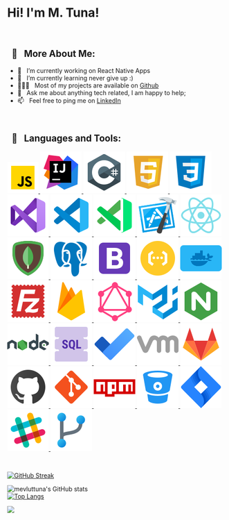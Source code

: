 
# Hi! I'm M. Tuna!

<br />

## &nbsp; 🧐  &nbsp; More About Me:

- 🔭 &nbsp; I’m currently working on React Native Apps
- 🌱 &nbsp; I’m currently learning never give up :)
- 👨🏻‍💻 &nbsp; Most of my projects are available on [Github](https://github.com/mevluttuna?tab=repositories)
- 💬 &nbsp; Ask me about anything tech related, I am happy to help;
- 📫 &nbsp; Feel free to ping me on [LinkedIn](https://www.linkedin.com/in/mevluttuna/)

<br />

## &nbsp; 🔨  &nbsp; Languages and Tools:

<a href="" target="_blank"> <img src="https://raw.githubusercontent.com/mevluttuna/mevluttuna/main/icons/javascript.png" alt="javascript" height="72px"/> </a>
<a href="" target="_blank"> <img src="https://raw.githubusercontent.com/mevluttuna/mevluttuna/main/icons/jetbrains.png" alt="jetbrains" height="96px"/> </a>
<a href="" target="_blank"> <img src="https://raw.githubusercontent.com/mevluttuna/mevluttuna/main/icons/csharp.png" alt="csharp" height="96px"/> </a> 
<a href="" target="_blank"> <img src="https://raw.githubusercontent.com/mevluttuna/mevluttuna/main/icons/html5.png" alt="html5" height="96px"/> </a> 
<a href="" target="_blank"> <img src="https://raw.githubusercontent.com/mevluttuna/mevluttuna/main/icons/css3.png" alt="css3" height="96px"/> </a> 
<a href="" target="_blank"> <img src="https://raw.githubusercontent.com/mevluttuna/mevluttuna/main/icons/vs.png" alt="vs" height="96px"/> </a>
<a href="" target="_blank"> <img src="https://raw.githubusercontent.com/mevluttuna/mevluttuna/main/icons/vscode.png" alt="vscode" height="96px"/> </a>
<a href="" target="_blank"> <img src="https://raw.githubusercontent.com/mevluttuna/mevluttuna/main/icons/vs-code-insides.png" alt="vs-code-insides" height="96px"/> </a>
<a href="" target="_blank"> <img src="https://raw.githubusercontent.com/mevluttuna/mevluttuna/main/icons/xcode.png" alt="xcode" height="96px"/> </a>
<a href="" target="_blank"> <img src="https://raw.githubusercontent.com/mevluttuna/mevluttuna/main/icons/react-native.png" alt="react-native" height="96px"/> </a>
<a href="" target="_blank"> <img src="https://raw.githubusercontent.com/mevluttuna/mevluttuna/main/icons/mongo.png" alt="mongo" height="96px"/> </a>
<a href="" target="_blank"> <img src="https://raw.githubusercontent.com/mevluttuna/mevluttuna/main/icons/postgresql.png" alt="postgresql" height="96px"/> </a>
<a href="" target="_blank"> <img src="https://raw.githubusercontent.com/mevluttuna/mevluttuna/main/icons/bootstrap.png" alt="bootstrap" height="96px"/> </a> 
<a href="" target="_blank"> <img src="https://raw.githubusercontent.com/mevluttuna/mevluttuna/main/icons/cloud-functions.png" alt="cloud-functions" height="96px"/> </a> 
<a href="" target="_blank"> <img src="https://raw.githubusercontent.com/mevluttuna/mevluttuna/main/icons/docket.png" alt="docker" height="96px"/> </a>
<a href="" target="_blank"> <img src="https://raw.githubusercontent.com/mevluttuna/mevluttuna/main/icons/filezilla.png" alt="filezilla" height="96px"/> </a>
<a href="" target="_blank"> <img src="https://raw.githubusercontent.com/mevluttuna/mevluttuna/main/icons/firebase.png" alt="firebase" height="96px"/> </a>
<a href="" target="_blank"> <img src="https://raw.githubusercontent.com/mevluttuna/mevluttuna/main/icons/graphql.png" alt="graphql" height="96px"/> </a>
<a href="" target="_blank"> <img src="https://raw.githubusercontent.com/mevluttuna/mevluttuna/main/icons/material.png" alt="material" height="96px"/> </a>
<a href="" target="_blank"> <img src="https://raw.githubusercontent.com/mevluttuna/mevluttuna/main/icons/ngnix.png" alt="ngnix" height="96px"/> </a>
<a href="" target="_blank"> <img src="https://raw.githubusercontent.com/mevluttuna/mevluttuna/main/icons/node.png" alt="node" height="96px"/> </a>
<a href="" target="_blank"> <img src="https://raw.githubusercontent.com/mevluttuna/mevluttuna/main/icons/sql.png" alt="sql" height="96px"/> </a>
<a href="" target="_blank"> <img src="https://raw.githubusercontent.com/mevluttuna/mevluttuna/main/icons/todo.png" alt="todo" height="96px"/> </a>
<a href="" target="_blank"> <img src="https://raw.githubusercontent.com/mevluttuna/mevluttuna/main/icons/vm.png" alt="vm" height="96px"/> </a>
<a href="" target="_blank"> <img src="https://raw.githubusercontent.com/mevluttuna/mevluttuna/main/icons/gitlab.png" alt="gitlab" height="96px"/> </a>
<a href="" target="_blank"> <img src="https://raw.githubusercontent.com/mevluttuna/mevluttuna/main/icons/github.png" alt="github" height="96px"/> </a>
<a href="" target="_blank"> <img src="https://raw.githubusercontent.com/mevluttuna/mevluttuna/main/icons/git.png" alt="git" height="96px"/> </a>
<a href="" target="_blank"> <img src="https://raw.githubusercontent.com/mevluttuna/mevluttuna/main/icons/npm.png" alt="npm" height="96px"/> </a>
<a href="" target="_blank"> <img src="https://raw.githubusercontent.com/mevluttuna/mevluttuna/main/icons/bitbucket.png" alt="bitbucket" height="96px"/> </a> 
<a href="" target="_blank"> <img src="https://raw.githubusercontent.com/mevluttuna/mevluttuna/main/icons/jira.png" alt="jira" height="96px"/> </a>
<a href="" target="_blank"> <img src="https://raw.githubusercontent.com/mevluttuna/mevluttuna/main/icons/slack.png" alt="slack" height="96px"/> </a>
<a href="" target="_blank"> <img src="https://raw.githubusercontent.com/mevluttuna/mevluttuna/main/icons/use-fork.png" alt="use-fork" height="96px"/> </a>

<br>

[![GitHub Streak](http://github-readme-streak-stats.herokuapp.com?user=mevluttuna&hide_border=true&fire=FF5050&background=00000000&currStreakLabel=FF5050&stroke=FF5050&sideNums=404040&dates=CCCCCC&sideLabels=FF5050&ring=FF5050&currStreakNum=404040&border=DDDDDD)](https://git.io/streak-stats)

![mevluttuna's GitHub stats](https://github-readme-stats.vercel.app/api?username=mevluttuna&show_icons=true&theme=gradient&count_private=true)
<br />
[![Top Langs](https://github-readme-stats.vercel.app/api/top-langs/?username=mevluttuna&langs_count=8&layout=compact&count_private=true&card_width=445)](https://github.com/mevluttuna/github-readme-stats)

<a href="" target="_blank"> <img src="https://www.adveyer.com/wp-content/uploads/2020/05/5083e0a2a7dcaae07c142e8b87036a27.gif" width="495" /> </a>





